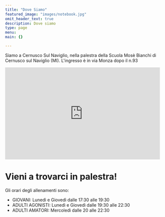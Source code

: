 ```yaml
---
title: "Dove Siamo"
featured_image: "images/notebook.jpg"
omit_header_text: true
description: Dove siamo
type: page
menu: 
main: {}

---
```


Siamo a Cernusco Sul Naviglio, nella palestra della Scuola Mosè Bianchi di Cernusco sul Naviglio (MI). L'ingresso è in via Monza dopo il n.93

<iframe src="https://www.google.com/maps/embed?pb=!1m18!1m12!1m3!1d2795.2874817924276!2d9.320173451479155!3d45.524420137341!2m3!1f0!2f0!3f0!3m2!1i1024!2i768!4f13.1!3m3!1m2!1s0x4786b7d6db93306d%3A0x8c85b34a24c92d5d!2sA.S.D.%20TENNISTAVOLO%20MORELLI!5e0!3m2!1sit!2sit!4v1569355644448!5m2!1sit!2sit" width="100%" height="300" frameborder="0" style="border:0;" allowfullscreen=""></iframe>

# Vieni a trovarci in palestra!

Gli orari degli allenamenti sono:

* GIOVANI: Lunedì e Giovedì dalle 17:30 alle 19:30
* ADULTI AGONISTI: Lunedì e Giovedì dalle 19:30 alle 22:30
* ADULTI AMATORI: Mercoledì dalle 20 alle 22:30

